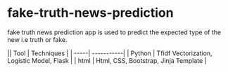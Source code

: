 # fake-truth-news-prediction

fake truth news prediction app is used to predict the expected type of the new i.e truth or fake.

|| Tool | Techniques |
| -----| -----------|
| Python | Tfidf Vectorization, Logistic Model, Flask |
| html | Html, CSS, Bootstrap, Jinja Template |

